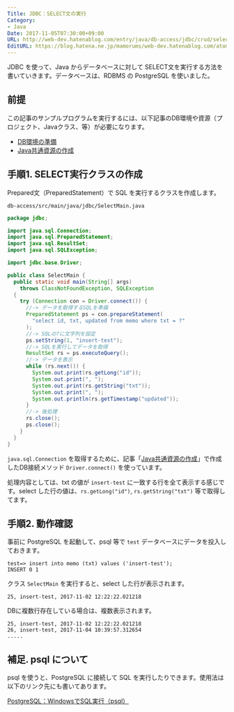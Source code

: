 ```yaml
---
Title: JDBC：SELECT文の実行
Category:
- Java
Date: 2017-11-05T07:30:00+09:00
URL: http://web-dev.hatenablog.com/entry/java/db-access/jdbc/crud/select
EditURL: https://blog.hatena.ne.jp/mamorums/web-dev.hatenablog.com/atom/entry/8599973812314310017
---
```


JDBC を使って、Java からデータベースに対して SELECT文を実行する方法を書いていきます。データベースは、RDBMS の PostgreSQL を使いました。


## 前提
この記事のサンプルプログラムを実行するには、以下記事のDB環境や資源（プロジェクト、Javaクラス、等）が必要になります。

- [DB環境の準備](/entry/java/db-access/postgresql/db-env)
- [Java共通資源の作成](/entry/java/db-access/postgresql/java-project-common-class)


## 手順1. SELECT実行クラスの作成
Prepared文（PreparedStatement）で SQL を実行するクラスを作成します。

`db-access/src/main/java/jdbc/SelectMain.java`

```java
package jdbc;

import java.sql.Connection;
import java.sql.PreparedStatement;
import java.sql.ResultSet;
import java.sql.SQLException;

import jdbc.base.Driver;

public class SelectMain {
  public static void main(String[] args)
    throws ClassNotFoundException, SQLException
  {
    try (Connection con = Driver.connect()) {
      //-> データを取得するSQLを準備
      PreparedStatement ps = con.prepareStatement(
        "select id, txt, updated from memo where txt = ?"
      );
      //-> SQLの?に文字列を設定
      ps.setString(1, "insert-test");
      //-> SQLを実行してデータを取得
      ResultSet rs = ps.executeQuery();
      //-> データを表示
      while (rs.next()) {
        System.out.print(rs.getLong("id"));
        System.out.print(", ");
        System.out.print(rs.getString("txt"));
        System.out.print(", ");
        System.out.println(rs.getTimestamp("updated"));
      }
      //-> 後処理
      rs.close();
      ps.close();
    }
  }
}
```

`java.sql.Connection` を取得するために、記事「[Java共通資源の作成](/entry/java/db-access/postgresql/java-project-common-class)」で作成したDB接続メソッド `Driver.connect()` を使っています。

処理内容としては、txt の値が `insert-test` に一致する行を全て表示する感じです。select した行の値は、`rs.getLong("id")`, `rs.getString("txt")` 等で取得してます。


## 手順2. 動作確認
事前に PostgreSQL を起動して、psql 等で `test` データベースにデータを投入しておきます。

```
test=> insert into memo (txt) values ('insert-test');
INSERT 0 1
```

クラス `SelectMain` を実行すると、select した行が表示されます。

```
25, insert-test, 2017-11-02 12:22:22.021218
```

DBに複数行存在している場合は、複数表示されます。

```
25, insert-test, 2017-11-02 12:22:22.021218
26, insert-test, 2017-11-04 10:39:57.312654
.....
```


## 補足. psql について
psql を使うと、PostgreSQL に接続して SQL を実行したりできます。使用法は以下のリンク先にも書いてあります。

[PostgreSQL：WindowsでSQL実行（psql）](/entry/postgresql/windows/exec-sql-using-psql)
